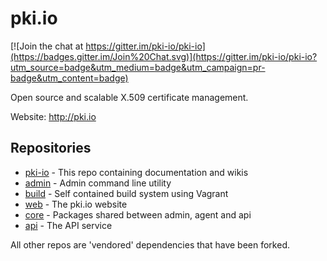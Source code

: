 pki.io
======

[![Join the chat at https://gitter.im/pki-io/pki-io](https://badges.gitter.im/Join%20Chat.svg)](https://gitter.im/pki-io/pki-io?utm_source=badge&utm_medium=badge&utm_campaign=pr-badge&utm_content=badge)

Open source and scalable X.509 certificate management.

Website: http://pki.io

## Repositories

* [pki-io](https://github.com/pki-io/pki-io) - This repo containing documentation and wikis
* [admin](https://github.com/pki-io/admin) - Admin command line utility
* [build](https://github.com/pki-io/build) - Self contained build system using Vagrant
* [web](https://github.com/pki-io/web) - The pki.io website
* [core](https://github.com/pki-io/core) - Packages shared between admin, agent and api
* [api](https://github.com/pki-io/api) - The API service

All other repos are 'vendored' dependencies that have been forked.
